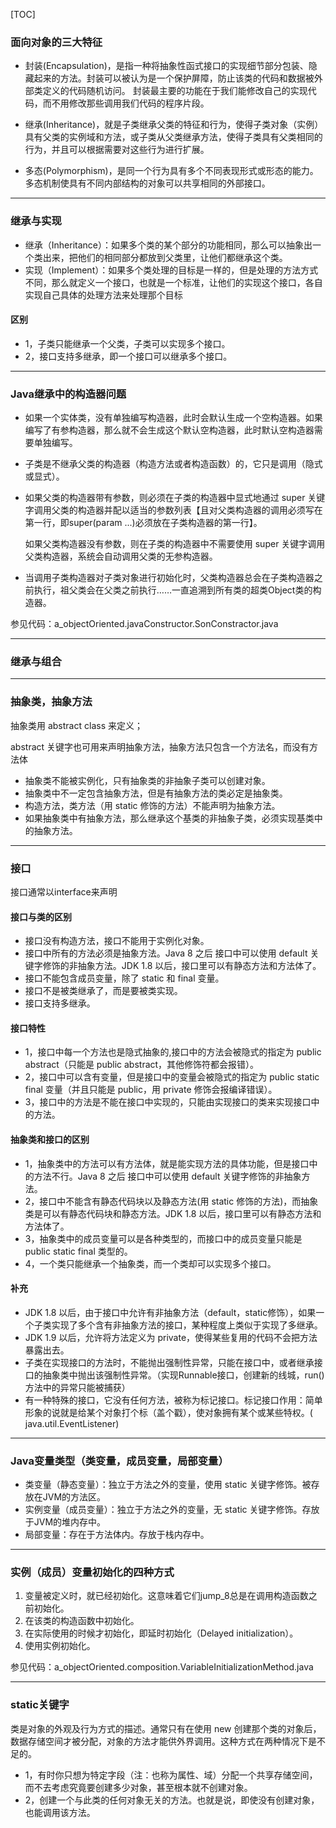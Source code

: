[TOC]

### 面向对象的三大特征
* 封装(Encapsulation)，是指一种将抽象性函式接口的实现细节部分包装、隐藏起来的方法。封装可以被认为是一个保护屏障，防止该类的代码和数据被外部类定义的代码随机访问。
封装最主要的功能在于我们能修改自己的实现代码，而不用修改那些调用我们代码的程序片段。

* 继承(Inheritance)，就是子类继承父类的特征和行为，使得子类对象（实例）具有父类的实例域和方法，或子类从父类继承方法，使得子类具有父类相同的行为，并且可以根据需要对这些行为进行扩展。

* 多态(Polymorphism)，是同一个行为具有多个不同表现形式或形态的能力。多态机制使具有不同内部结构的对象可以共享相同的外部接口。

---
### 继承与实现
* 继承（Inheritance）：如果多个类的某个部分的功能相同，那么可以抽象出一个类出来，把他们的相同部分都放到父类里，让他们都继承这个类。
* 实现（Implement）：如果多个类处理的目标是一样的，但是处理的方法方式不同，那么就定义一个接口，也就是一个标准，让他们的实现这个接口，各自实现自己具体的处理方法来处理那个目标

#### 区别
* 1，子类只能继承一个父类，子类可以实现多个接口。
* 2，接口支持多继承，即一个接口可以继承多个接口。

---
### Java继承中的构造器问题
* 如果一个实体类，没有单独编写构造器，此时会默认生成一个空构造器。如果编写了有参构造器，那么就不会生成这个默认空构造器，此时默认空构造器需要单独编写。
* 子类是不继承父类的构造器（构造方法或者构造函数）的，它只是调用（隐式或显式）。
* 如果父类的构造器带有参数，则必须在子类的构造器中显式地通过 super 关键字调用父类的构造器并配以适当的参数列表【且对父类构造器的调用必须写在第一行，即super(param ...)必须放在子类构造器的第一行】。

  如果父类构造器没有参数，则在子类的构造器中不需要使用 super 关键字调用父类构造器，系统会自动调用父类的无参构造器。
* 当调用子类构造器对子类对象进行初始化时，父类构造器总会在子类构造器之前执行，祖父类会在父类之前执行……一直追溯到所有类的超类Object类的构造器。

参见代码：a_objectOriented.javaConstructor.SonConstractor.java

---
### 继承与组合




---
### 抽象类，抽象方法
抽象类用 abstract class 来定义；

abstract 关键字也可用来声明抽象方法，抽象方法只包含一个方法名，而没有方法体

* 抽象类不能被实例化，只有抽象类的非抽象子类可以创建对象。
* 抽象类中不一定包含抽象方法，但是有抽象方法的类必定是抽象类。
* 构造方法，类方法（用 static 修饰的方法）不能声明为抽象方法。
* 如果抽象类中有抽象方法，那么继承这个基类的非抽象子类，必须实现基类中的抽象方法。

---
### 接口
接口通常以interface来声明

#### 接口与类的区别
* 接口没有构造方法，接口不能用于实例化对象。
* 接口中所有的方法必须是抽象方法。Java 8 之后 接口中可以使用 default 关键字修饰的非抽象方法。JDK 1.8 以后，接口里可以有静态方法和方法体了。
* 接口不能包含成员变量，除了 static 和 final 变量。
* 接口不是被类继承了，而是要被类实现。
* 接口支持多继承。

#### 接口特性
* 1，接口中每一个方法也是隐式抽象的,接口中的方法会被隐式的指定为 public abstract（只能是 public abstract，其他修饰符都会报错）。
* 2，接口中可以含有变量，但是接口中的变量会被隐式的指定为 public static final 变量（并且只能是 public，用 private 修饰会报编译错误）。
* 3，接口中的方法是不能在接口中实现的，只能由实现接口的类来实现接口中的方法。

#### 抽象类和接口的区别
* 1，抽象类中的方法可以有方法体，就是能实现方法的具体功能，但是接口中的方法不行。Java 8 之后 接口中可以使用 default 关键字修饰的非抽象方法。
* 2，接口中不能含有静态代码块以及静态方法(用 static 修饰的方法)，而抽象类是可以有静态代码块和静态方法。JDK 1.8 以后，接口里可以有静态方法和方法体了。
* 3，抽象类中的成员变量可以是各种类型的，而接口中的成员变量只能是 public static final 类型的。
* 4，一个类只能继承一个抽象类，而一个类却可以实现多个接口。

#### 补充
* JDK 1.8 以后，由于接口中允许有非抽象方法（default，static修饰），如果一个子类实现了多个含有非抽象方法的接口，某种程度上类似于实现了多继承。
* JDK 1.9 以后，允许将方法定义为 private，使得某些复用的代码不会把方法暴露出去。
* 子类在实现接口的方法时，不能抛出强制性异常，只能在接口中，或者继承接口的抽象类中抛出该强制性异常。（实现Runnable接口，创建新的线城，run()方法中的异常只能被捕获）
* 有一种特殊的接口，它没有任何方法，被称为标记接口。标记接口作用：简单形象的说就是给某个对象打个标（盖个戳），使对象拥有某个或某些特权。( java.util.EventListener)

---
### Java变量类型（类变量，成员变量，局部变量）

* 类变量（静态变量）：独立于方法之外的变量，使用 static 关键字修饰。被存放在JVM的方法区。
* 实例变量（成员变量）：独立于方法之外的变量，无 static 关键字修饰。存放于JVM的堆内存中。
* 局部变量：存在于方法体内。存放于栈内存中。

---
### 实例（成员）变量初始化的四种方式<a id=""></a>
1. 变量被定义时，就已经初始化。这意味着它们jump_8总是在调用构造函数之前初始化。
2. 在该类的构造函数中初始化。
3. 在实际使用的时候才初始化，即延时初始化（Delayed initialization）。
4. 使用实例初始化。

参见代码：a_objectOriented.composition.VariableInitializationMethod.java

---
### static关键字

类是对象的外观及行为方式的描述。通常只有在使用 new 创建那个类的对象后，数据存储空间才被分配，对象的方法才能供外界调用。这种方式在两种情况下是不足的。
* 1，有时你只想为特定字段（注：也称为属性、域）分配一个共享存储空间，而不去考虑究竟要创建多少对象，甚至根本就不创建对象。
* 2，创建一个与此类的任何对象无关的方法。也就是说，即使没有创建对象，也能调用该方法。